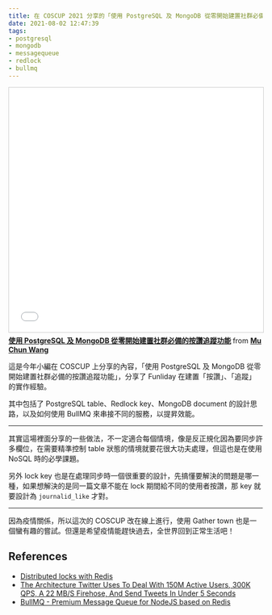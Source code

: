 ```yaml
---
title: 在 COSCUP 2021 分享的「使用 PostgreSQL 及 MongoDB 從零開始建置社群必備的按讚追蹤功能」
date: 2021-08-02 12:47:39
tags:
- postgresql
- mongodb
- messagequeue
- redlock
- bullmq
---
```


<iframe src="//www.slideshare.net/slideshow/embed_code/key/lxG1x0Au6S8pfU" width="595" height="485" frameborder="0" marginwidth="0" marginheight="0" scrolling="no" style="border:1px solid #CCC; border-width:1px; margin-bottom:5px; max-width: 100%;" allowfullscreen> </iframe> <div style="margin-bottom:5px"> <strong> <a href="//www.slideshare.net/kewang/postgresql-mongodb" title="使用 PostgreSQL 及 MongoDB 從零開始建置社群必備的按讚追蹤功能" target="_blank">使用 PostgreSQL 及 MongoDB 從零開始建置社群必備的按讚追蹤功能</a> </strong> from <strong><a href="https://www.slideshare.net/kewang" target="_blank">Mu Chun Wang</a></strong> </div>

這是今年小編在 COSCUP 上分享的內容，「使用 PostgreSQL 及 MongoDB 從零開始建置社群必備的按讚追蹤功能」，分享了 Funliday 在建置「按讚」、「追蹤」的實作經驗。

其中包括了 PostgreSQL table、Redlock key、MongoDB document 的設計思路，以及如何使用 BullMQ 來串接不同的服務，以提昇效能。

---

其實這場裡面分享的一些做法，不一定適合每個情境，像是反正規化因為要同步許多欄位，在需要精準控制 table 狀態的情境就要花很大功夫處理，但這也是在使用 NoSQL 時的必學課題。

另外 lock key 也是在處理同步時一個很重要的設計，先搞懂要解決的問題是哪一種，如果想解決的是同一篇文章不能在 lock 期間給不同的使用者按讚，那 key 就要設計為 `journalid_like` 才對。

---

因為疫情關係，所以這次的 COSCUP 改在線上進行，使用 Gather town 也是一個蠻有趣的嘗試。但還是希望疫情能趕快過去，全世界回到正常生活吧！

## References

* [Distributed locks with Redis](https://redis.io/topics/distlock)
* [The Architecture Twitter Uses To Deal With 150M Active Users, 300K QPS, A 22 MB/S Firehose, And Send Tweets In Under 5 Seconds](http://highscalability.com/blog/2013/7/8/the-architecture-twitter-uses-to-deal-with-150m-active-users.html)
* [BullMQ - Premium Message Queue for NodeJS based on Redis](https://github.com/taskforcesh/bullmq)